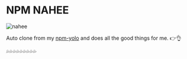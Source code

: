 # NPM NAHEE
![nahee](https://cloud.githubusercontent.com/assets/1572632/21657730/3d239fc6-d2f6-11e6-8eef-3367494c7f7b.png)


Auto clone from my [npm-yolo](https://github.com/luangch/yolo-npm) and does all the good things for me. 👉👌

💦💦💦💦💦💦💦💦💦

